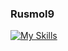 ### Rusmol9
[![My Skills](https://skillicons.dev/icons?i=js,html,css,figma,github,vscode)](https://skillicons.dev)
